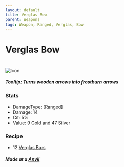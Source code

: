 ```yaml
---
layout: default
title: Verglas Bow
parent: Weapons
tags: Weapon, Ranged, Verglas, Bow
---
```


# Verglas Bow
#
![Icon](https://raw.githubusercontent.com/KoekMeneer/SupernovaMod/main/Items/Weapons/PreHardmode/VerglasBow.png)

##### Tooltip: *Turns wooden arrows into frostburn arrows*

### Stats
- DamageType: [Ranged]
- Damage: 14
- Cit: 5%
- Value: 9 Gold and 47 Silver

### Recipe
- 12 [Verglas Bars](https://koekmeneer.github.io/SupernovaMod/docs/items/materials/verglas_bar)

##### Made at a [Anvil](https://terraria.gamepedia.com/Anvil)
